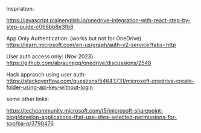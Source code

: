 Inspiration:

https://javascript.plainenglish.io/onedrive-integration-with-react-step-by-step-guide-c068bb8e3fb8

App Only Authentication: (works but not for OneDrive)
https://learn.microsoft.com/en-us/graph/auth-v2-service?tabs=http


User auth access only: (Nov 2023)
https://github.com/abraunegg/onedrive/discussions/2548

Hack appraoch using user auth:
https://stackoverflow.com/questions/54643731/microsoft-onedrive-create-folder-using-api-key-without-login


some other links:

https://techcommunity.microsoft.com/t5/microsoft-sharepoint-blog/develop-applications-that-use-sites-selected-permissions-for-spo/ba-p/3790476